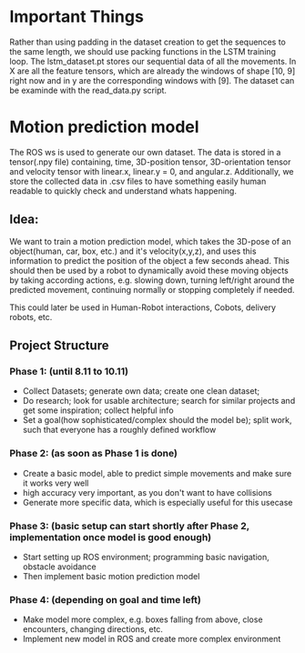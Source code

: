 # Important Things

Rather than using padding in the dataset creation to get the sequences to the same length, we should use packing functions in the LSTM training loop.
The lstm_dataset.pt stores our sequential data of all the movements. In X are all the feature tensors, which are already the windows of shape [10, 9] right now and in y are the corresponding windows with [9]. The dataset can be examinde with the read_data.py script.

# Motion prediction model

The ROS ws is used to generate our own dataset. The data is stored in a tensor(.npy file) containing, time, 3D-position tensor, 3D-orientation tensor and velocity tensor with linear.x, linear.y = 0, and angular.z. Additionally, we store the collected data in .csv files to have something easily human readable to quickly check and understand whats happening. 

## Idea:

We want to train a motion prediction model, which takes the 3D-pose of an object(human, car, box, etc.) and it's velocity(x,y,z), and uses this information to predict the position of the object a few seconds ahead. This should then be used by a robot to dynamically avoid these moving objects by taking according actions, e.g. slowing down, turning left/right around the predicted movement, continuing normally or stopping completely if needed.

This could later be used in Human-Robot interactions, Cobots, delivery robots, etc.

## Project Structure

### Phase 1: (until 8.11 to 10.11)

* Collect Datasets; generate own data; create one clean dataset;
* Do research; look for usable architecture; search for similar projects and get some inspiration; collect helpful info
* Set a goal(how sophisticated/complex should the model be); split work, such that everyone has a roughly defined workflow

### Phase 2: (as soon as Phase 1 is done)

* Create a basic model, able to predict simple movements and make sure it works very well 
* high accuracy very important, as you don't want to have collisions
* Generate more specific data, which is especially useful for this usecase

### Phase 3: (basic setup can start shortly after Phase 2, implementation once model is good enough)

* Start setting up ROS environment; programming basic navigation, obstacle avoidance
* Then implement basic motion prediction model

### Phase 4: (depending on goal and time left)
* Make model more complex, e.g. boxes falling from above, close encounters, changing directions, etc.
* Implement new model in ROS and create more complex environment